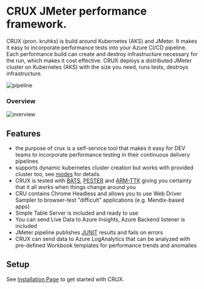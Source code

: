 
# CRUX JMeter performance framework.

CRUX (pron. kruhks) is build around Kubernetes (AKS) and JMeter. It makes it easy to incorporate performance tests into your Azure CI/CD pipeline. Each performance build can create and destroy infrastructure necessary for the run, which makes it cost effective. 
CRUX deploys a distributed JMeter cluster on Kubernetes (AKS) with the size you need, runs tests, destroys infrastructure.

![pipeline](https://github.com/ObjectivityLtd/jmeter_azure_k8_boilerplate/blob/master/img/pipeline.png)

### Overview

![overview](https://github.com/ObjectivityLtd/jmeter_azure_k8_boilerplate/blob/master/img/overview.png)


## Features

* the purpose of crux is a self-service tool that makes it easy for DEV teams to incorporate performance testing in their continuous delivery pipelines 
* supports dynamic kubernetes cluster creation but works with provided cluster too, see [modes](https://github.com/ObjectivityLtd/crux/wiki/Modes) for details.
* CRUX is tested with [BATS](https://github.com/bats-core/bats-core/), [PESTER](https://pester.dev/) and [ARM-TTK](https://github.com/Azure/arm-ttk) giving you certainty that it all works when things change around you
* CRU contains Chrome Headless and allows you to use Web Driver Sampler to browser-test "difficult" applications (e.g. Mendix-based apps)
* Simple Table Server is included and ready to use
* You can send Live Data to Azure Insights, Azure Backend listener is included
* JMeter pipeline publishes [JUNIT](https://github.com/ObjectivityLtd/crux/wiki/JMETER-tests-as-JUNIT) results and fails on errors
* CRUX can send data to Azure LogAnalytics that can be analyzed with pre-defined Workbook templates for performance trends and anomalies  


## Setup

See [Installation Page](https://github.com/ObjectivityLtd/crux/wiki/Installation) to get started with CRUX.



